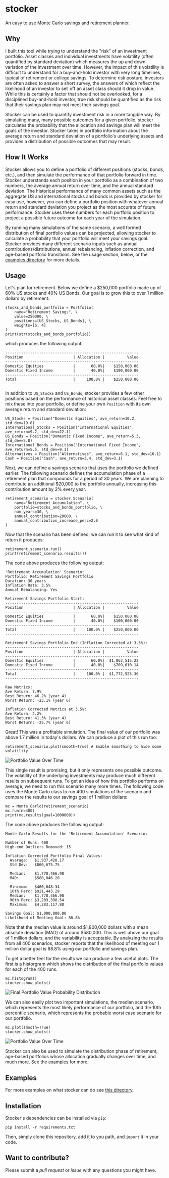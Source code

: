 # stocker
An easy to use Monte Carlo savings and retirement planner.

## Why

I built this tool while trying to understand the "risk" of an investment portfolio. Asset classes and individual investments have volatility (often quantified by standard deviation) which measures the up and down variation of the investment over time. However, the impact of this volatility is difficult to understand for a buy-and-hold investor with very long timelines, typical of retirement or college savings. To determine risk posture, investors are often asked to answer a short survey, the answers of which reflect the likelihood of an investor to sell off an asset class should it drop in value. While this is certainly a factor that should not be overlooked, for a disciplined buy-and-hold investor, true risk should be quantified as the risk that their savings plan may not meet their savings goal. 

Stocker can be used to quantify investment risk in a more tangible way. By simulating many, many possible outcomes for a given portfolio, stocker calculates the probability that the allocation and savings plan will meet the goals of the investor. Stocker takes in portfolio information about the average return and standard deviation of a portfolio's underlying assets and provides a distribution of possible outcomes that may result.

## How It Works

Stocker allows you to define a portfolio of different positions (stocks, bonds, etc.), and then simulate the performance of that portfolio forward in time. Stocker understands each position in your portfolio as a combination of two numbers, the average annual return over time, and the annual standard deviation. The historical performance of many common assets such as the aggregate US and international stocks and bonds is provided by stocker for easy use, however, you can define a portfolio position with whatever annual return and standard deviation you project as the most accurate of future performance. Stocker uses these numbers for each portfolio position to project a possible future outcome for each year of the simulation.

By running many simulations of the same scenario, a well formed distribution of final portfolio values can be projected, allowing stocker to calculate a probability that your portfolio will meet your savings goal. Stocker provides many different scenario inputs such as annual contributions/distributions, annual rebalancing, inflation correction, and age-based portfolio transitions. See the usage section, below, or the [examples directory](examples/) for more details.

## Usage

Let's plan for retirement. Below we define a $250,000 portfolio made up of 60% US stocks and 40% US Bonds. Our goal is to grow this to over 1 million dollars by retirement:

```
stocks_and_bonds_portfolio = Portfolio(
    name="Retirement Savings", \
    value=250000, \
    positions=[US_Stocks, US_Bonds], \
    weights=[6, 4]
)
print(str(stocks_and_bonds_portfolio))
```

which produces the following output:

```
-----------------------------------------------------------
Position                      | Allocation |          Value
-----------------------------------------------------------
Domestic Equities             |       60.0%|    $150,000.00
Domestic Fixed Income         |       40.0%|    $100,000.00
-----------------------------------------------------------
Total                         |     100.0% |    $250,000.00
-----------------------------------------------------------
```
 
In addition to `US_Stocks` and `US_Bonds`, stocker provides a few other positions based on the performance of historical asset classes. Feel free to mix these into your portfolio, or define your own `Position` with its own average return and standard deviation:

```
US_Stocks = Position("Domestic Equities", ave_return=10.2, std_dev=19.8)
International_Stocks = Position("International Equities", ave_return=9.2, std_dev=22.1)
US_Bonds = Position("Domestic Fixed Income", ave_return=5.3, std_dev=5.8)
International_Bonds = Position("International Fixed Income", ave_return=5.5, std_dev=9.1)
Alternatives = Position("Alternatives", ave_return=6.1, std_dev=16.1)
Cash = Position("Cash", ave_return=3.4, std_dev=3.1)
```

Next, we can define a savings scenario that uses the portfolio we defined earlier. The following scenario defines the accumulation phase of a retirement plan that compounds for a period of 30 years. We are planning to contribute an additional $20,000 to the portfolio annually, increasing this contribution amount by 2% every year.

```
retirement_scenario = stocker.Scenario(
    name="Retirement Accumulation", \
    portfolio=stocks_and_bonds_portfolio, \
    num_years=30, \
    annual_contribution=20000, \
    annual_contribution_increase_perc=2.0
)
```

Now that the scenario has been defined, we can run it to see what kind of return it produces:

```
retirement_scenario.run()
print(retirement_scenario.results())
```

The code above produces the following output:

```
'Retirement Accumulation' Scenario:
Portfolio: Retirement Savings Portfolio
Duration: 30 years
Inflation Rate: 3.5%
Annual Rebalancing: Yes

Retirement Savings Portfolio Start:
-----------------------------------------------------------
Position                      | Allocation |          Value
-----------------------------------------------------------
Domestic Equities             |       60.0%|    $150,000.00
Domestic Fixed Income         |       40.0%|    $100,000.00
-----------------------------------------------------------
Total                         |     100.0% |    $250,000.00
-----------------------------------------------------------

Retirement Savings Portfolio End (Inflation Corrected at 3.5%):
-----------------------------------------------------------
Position                      | Allocation |          Value
-----------------------------------------------------------
Domestic Equities             |       60.0%|  $1,063,515.22
Domestic Fixed Income         |       40.0%|    $709,010.14
-----------------------------------------------------------
Total                         |     100.0% |  $1,772,525.36
-----------------------------------------------------------

Raw Metrics:
Ave Return: 7.9%
Best Return: 46.2% (year 4)
Worst Return: -23.1% (year 6)

Inflation Corrected Metrics at 3.5%:
Ave Return: 4.2%
Best Return: 41.3% (year 4)
Worst Return: -25.7% (year 6)
```

Great! This was a profitable simulation. The final value of our portfolio was above 1.7 million in today's dollars. We can produce a plot of this run too:

```
retirement_scenario.plot(smooth=True) # Enable smoothing to hide some volatility
```

![Portfolio Value Over Time](doc/images/figure_1.png?raw=true "Portfolio Value Over Time")

This single result is promising, but it only represents one possible outcome. The volatility of the underlying investments may produce much different results on subsequent runs. To get an idea of how this portfolio performs on average, we need to run this scenario many more times. The following code uses the Monte Carlo class to run 400 simulations of the scenario and compare the results to our savings goal of 1 million dollars:

```
mc = Monte_Carlo(retirement_scenario)
mc.run(n=400)
print(mc.results(goal=1000000))
```

The code above produces the following output:

```
Monte Carlo Results for the 'Retirement Accumulation' Scenario:

Number of Runs: 400
High-end Outliers Removed: 15

Inflation Corrected Portfolio Final Values:
  Average:   $1,937,428.17
  Std Dev:   $860,675.75

  Median:    $1,778,466.98
  MAD:       $580,846.20

  Minimum:   $460,648.34
  10th Perc: $921,443.29
  Median:    $1,778,466.98
  90th Perc: $3,203,398.54
  Maximum:   $4,283,117.80

Savings Goal: $1,000,000.00
Likelihood of Meeting Goal: 88.8%
```

Note that the median value is around $1,800,000 dollars with a mean absolute deviation (MAD) of around $580,000. This is well above our goal of 1 million dollars, and the variability is acceptable. By analyzing the results from all 400 scenarios, stocker reports that the likelihood of meeting our 1 million dollar goal is 88.8% using our portfolio and savings plan.

To get a better feel for the results we can produce a few useful plots. The first is a historgram which shows the distribution of the final portfolio values for each of the 400 runs.

```
mc.histogram()
stocker.show_plots()
```

![Final Portfolio Value Probability Distribution](doc/images/figure_2.png?raw=true "Final Portfolio Value Probability Distribution")

We can also easily plot two important simulations, the median scenario, which represents the most likely performance of our portfolio, and the 10th percentile scenario, which represents the probable worst case scenario for our portfolio.

```
mc.plot(smooth=True)
stocker.show_plots()
```

![Portfolio Value Over Time](doc/images/figure_3.png?raw=true "Portfolio Value Over Time")

Stocker can also be used to simulate the distribution phase of retirement, age-based portfolios whose allocation gradually changes over time, and much more. See the [examples](examples/) for more.

## Examples

For more examples on what stocker can do see [this directory](examples/).

## Installation

Stocker's dependencies can be installed via `pip`:

```
pip install -r requirements.txt
```

Then, simply clone this repository, add it to you path, and `import` it in your code.

## Want to contribute?

Please submit a *pull request* or *issue* with any questions you might have.

